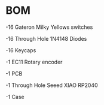 # BOM

-16 Gateron Milky Yellows switches

-16 Through Hole 1N4148 Diodes

-16 Keycaps

-1 EC11 Rotary encoder

-1 PCB

-1 Through Hole Seeed XIAO RP2040

-1 Case
